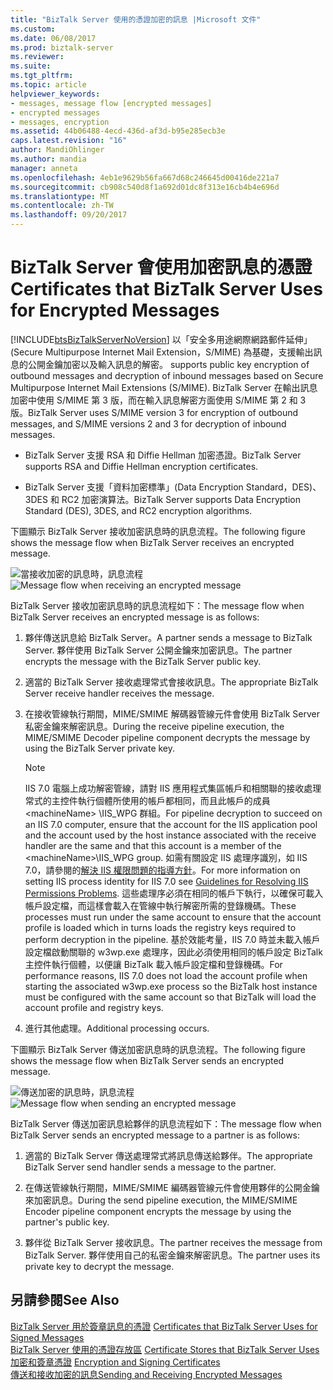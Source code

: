 ```yaml
---
title: "BizTalk Server 使用的憑證加密的訊息 |Microsoft 文件"
ms.custom: 
ms.date: 06/08/2017
ms.prod: biztalk-server
ms.reviewer: 
ms.suite: 
ms.tgt_pltfrm: 
ms.topic: article
helpviewer_keywords:
- messages, message flow [encrypted messages]
- encrypted messages
- messages, encryption
ms.assetid: 44b06488-4ecd-436d-af3d-b95e285ecb3e
caps.latest.revision: "16"
author: MandiOhlinger
ms.author: mandia
manager: anneta
ms.openlocfilehash: 4eb1e9629b56fa667d68c246645d00416de221a7
ms.sourcegitcommit: cb908c540d8f1a692d01dc8f313e16cb4b4e696d
ms.translationtype: MT
ms.contentlocale: zh-TW
ms.lasthandoff: 09/20/2017
---
```

# <a name="certificates-that-biztalk-server-uses-for-encrypted-messages"></a><span data-ttu-id="f128c-102">BizTalk Server 會使用加密訊息的憑證</span><span class="sxs-lookup"><span data-stu-id="f128c-102">Certificates that BizTalk Server Uses for Encrypted Messages</span></span>
[!INCLUDE[btsBizTalkServerNoVersion](../includes/btsbiztalkservernoversion-md.md)]<span data-ttu-id="f128c-103"> 以「安全多用途網際網路郵件延伸」(Secure Multipurpose Internet Mail Extension，S/MIME) 為基礎，支援輸出訊息的公開金鑰加密以及輸入訊息的解密。</span><span class="sxs-lookup"><span data-stu-id="f128c-103"> supports public key encryption of outbound messages and decryption of inbound messages based on Secure Multipurpose Internet Mail Extensions (S/MIME).</span></span> <span data-ttu-id="f128c-104">BizTalk Server 在輸出訊息加密中使用 S/MIME 第 3 版，而在輸入訊息解密方面使用 S/MIME 第 2 和 3 版。</span><span class="sxs-lookup"><span data-stu-id="f128c-104">BizTalk Server uses S/MIME version 3 for encryption of outbound messages, and S/MIME versions 2 and 3 for decryption of inbound messages.</span></span>  
  
-   <span data-ttu-id="f128c-105">BizTalk Server 支援 RSA 和 Diffie Hellman 加密憑證。</span><span class="sxs-lookup"><span data-stu-id="f128c-105">BizTalk Server supports RSA and Diffie Hellman encryption certificates.</span></span>  
  
-   <span data-ttu-id="f128c-106">BizTalk Server 支援「資料加密標準」(Data Encryption Standard，DES)、3DES 和 RC2 加密演算法。</span><span class="sxs-lookup"><span data-stu-id="f128c-106">BizTalk Server supports Data Encryption Standard (DES), 3DES, and RC2 encryption algorithms.</span></span>  
  
 <span data-ttu-id="f128c-107">下圖顯示 BizTalk Server 接收加密訊息時的訊息流程。</span><span class="sxs-lookup"><span data-stu-id="f128c-107">The following figure shows the message flow when BizTalk Server receives an encrypted message.</span></span>  
  
 <span data-ttu-id="f128c-108">![當接收加密的訊息時，訊息流程](../core/media/bpi-sp-msgsec-inboundencryption.gif "BPI_SP_MSGSEC_InboundEncryption")</span><span class="sxs-lookup"><span data-stu-id="f128c-108">![Message flow when receiving an encrypted message](../core/media/bpi-sp-msgsec-inboundencryption.gif "BPI_SP_MSGSEC_InboundEncryption")</span></span>  
  
 <span data-ttu-id="f128c-109">BizTalk Server 接收加密訊息時的訊息流程如下：</span><span class="sxs-lookup"><span data-stu-id="f128c-109">The message flow when BizTalk Server receives an encrypted message is as follows:</span></span>  
  
1.  <span data-ttu-id="f128c-110">夥伴傳送訊息給 BizTalk Server。</span><span class="sxs-lookup"><span data-stu-id="f128c-110">A partner sends a message to BizTalk Server.</span></span> <span data-ttu-id="f128c-111">夥伴使用 BizTalk Server 公開金鑰來加密訊息。</span><span class="sxs-lookup"><span data-stu-id="f128c-111">The partner encrypts the message with the BizTalk Server public key.</span></span>  
  
2.  <span data-ttu-id="f128c-112">適當的 BizTalk Server 接收處理常式會接收訊息。</span><span class="sxs-lookup"><span data-stu-id="f128c-112">The appropriate BizTalk Server receive handler receives the message.</span></span>  
  
3.  <span data-ttu-id="f128c-113">在接收管線執行期間，MIME/SMIME 解碼器管線元件會使用 BizTalk Server 私密金鑰來解密訊息。</span><span class="sxs-lookup"><span data-stu-id="f128c-113">During the receive pipeline execution, the MIME/SMIME Decoder pipeline component decrypts the message by using the BizTalk Server private key.</span></span>  
  
    > [!NOTE]
    >  <span data-ttu-id="f128c-114">IIS 7.0 電腦上成功解密管線，請對 IIS 應用程式集區帳戶和相關聯的接收處理常式的主控件執行個體所使用的帳戶都相同，而且此帳戶的成員\<machineName> \IIS_WPG 群組。</span><span class="sxs-lookup"><span data-stu-id="f128c-114">For pipeline decryption to succeed on an IIS 7.0 computer, ensure that the account for the IIS application pool and the account used by the host instance associated with the receive handler are the same and that this account is a member of the \<machineName>\IIS_WPG group.</span></span> <span data-ttu-id="f128c-115">如需有關設定 IIS 處理序識別，如 IIS 7.0，請參閱的[解決 IIS 權限問題的指導方針](../core/guidelines-for-resolving-iis-permissions-problems.md)。</span><span class="sxs-lookup"><span data-stu-id="f128c-115">For more information on setting IIS process identity for IIS 7.0 see [Guidelines for Resolving IIS Permissions Problems](../core/guidelines-for-resolving-iis-permissions-problems.md).</span></span> <span data-ttu-id="f128c-116">這些處理序必須在相同的帳戶下執行，以確保可載入帳戶設定檔，而這樣會載入在管線中執行解密所需的登錄機碼。</span><span class="sxs-lookup"><span data-stu-id="f128c-116">These processes must run under the same account to ensure that the account profile is loaded which in turns loads the registry keys required to perform decryption in the pipeline.</span></span> <span data-ttu-id="f128c-117">基於效能考量，IIS 7.0 時並未載入帳戶設定檔啟動關聯的 w3wp.exe 處理序，因此必須使用相同的帳戶設定 BizTalk 主控件執行個體，以便讓 BizTalk 載入帳戶設定檔和登錄機碼。</span><span class="sxs-lookup"><span data-stu-id="f128c-117">For performance reasons, IIS 7.0 does not load the account profile when starting the associated w3wp.exe process so the BizTalk host instance must be configured with the same account so that BizTalk will load the account profile and registry keys.</span></span>  
  
4.  <span data-ttu-id="f128c-118">進行其他處理。</span><span class="sxs-lookup"><span data-stu-id="f128c-118">Additional processing occurs.</span></span>  
  
 <span data-ttu-id="f128c-119">下圖顯示 BizTalk Server 傳送加密訊息時的訊息流程。</span><span class="sxs-lookup"><span data-stu-id="f128c-119">The following figure shows the message flow when BizTalk Server sends an encrypted message.</span></span>  
  
 <span data-ttu-id="f128c-120">![傳送加密的訊息時，訊息流程](../core/media/bpi-sp-msgsec-outboundencryption.gif "BPI_SP_MSGSEC_OutboundEncryption")</span><span class="sxs-lookup"><span data-stu-id="f128c-120">![Message flow when sending an encrypted message](../core/media/bpi-sp-msgsec-outboundencryption.gif "BPI_SP_MSGSEC_OutboundEncryption")</span></span>  
  
 <span data-ttu-id="f128c-121">BizTalk Server 傳送加密訊息給夥伴的訊息流程如下：</span><span class="sxs-lookup"><span data-stu-id="f128c-121">The message flow when BizTalk Server sends an encrypted message to a partner is as follows:</span></span>  
  
1.  <span data-ttu-id="f128c-122">適當的 BizTalk Server 傳送處理常式將訊息傳送給夥伴。</span><span class="sxs-lookup"><span data-stu-id="f128c-122">The appropriate BizTalk Server send handler sends a message to the partner.</span></span>  
  
2.  <span data-ttu-id="f128c-123">在傳送管線執行期間，MIME/SMIME 編碼器管線元件會使用夥伴的公開金鑰來加密訊息。</span><span class="sxs-lookup"><span data-stu-id="f128c-123">During the send pipeline execution, the MIME/SMIME Encoder pipeline component encrypts the message by using the partner's public key.</span></span>  
  
3.  <span data-ttu-id="f128c-124">夥伴從 BizTalk Server 接收訊息。</span><span class="sxs-lookup"><span data-stu-id="f128c-124">The partner receives the message from BizTalk Server.</span></span> <span data-ttu-id="f128c-125">夥伴使用自己的私密金鑰來解密訊息。</span><span class="sxs-lookup"><span data-stu-id="f128c-125">The partner uses its private key to decrypt the message.</span></span>  
  
## <a name="see-also"></a><span data-ttu-id="f128c-126">另請參閱</span><span class="sxs-lookup"><span data-stu-id="f128c-126">See Also</span></span>  
 <span data-ttu-id="f128c-127">[BizTalk Server 用於簽章訊息的憑證](../core/certificates-that-biztalk-server-uses-for-signed-messages.md) </span><span class="sxs-lookup"><span data-stu-id="f128c-127">[Certificates that BizTalk Server Uses for Signed Messages](../core/certificates-that-biztalk-server-uses-for-signed-messages.md) </span></span>  
 <span data-ttu-id="f128c-128">[BizTalk Server 使用的憑證存放區](../core/certificate-stores-that-biztalk-server-uses.md) </span><span class="sxs-lookup"><span data-stu-id="f128c-128">[Certificate Stores that BizTalk Server Uses](../core/certificate-stores-that-biztalk-server-uses.md) </span></span>  
 <span data-ttu-id="f128c-129">[加密和簽章憑證](../core/encryption-and-signing-certificates.md) </span><span class="sxs-lookup"><span data-stu-id="f128c-129">[Encryption and Signing Certificates](../core/encryption-and-signing-certificates.md) </span></span>  
 [<span data-ttu-id="f128c-130">傳送和接收加密的訊息</span><span class="sxs-lookup"><span data-stu-id="f128c-130">Sending and Receiving Encrypted Messages</span></span>](../core/sending-and-receiving-encrypted-messages.md)